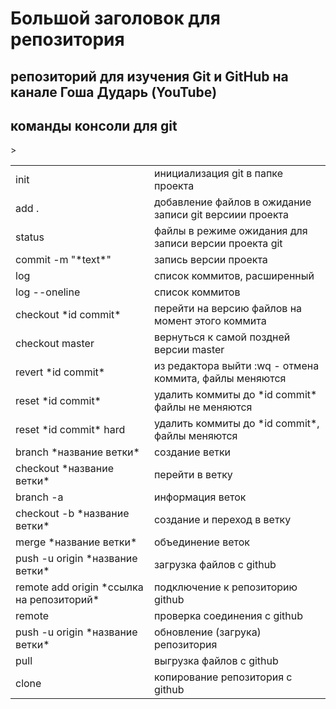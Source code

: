 # Большой заголовок для репозитория
репозиторий для изучения Git и GitHub на канале Гоша Дударь (**YouTube**)
--------------------------------------------------------------------------

## команды консоли для git 

<table>
<tr><td>init</td><td>инициализация git в папке проекта</td></tr>

<tr><td>add .</td><td>добавление файлов в ожидание записи git версиии проекта</td></tr>

<tr><td>status</td><td>файлы в режиме ожидания для записи версии проекта git</td>></tr>

<tr><td>commit -m "*text*"</td><td>запись версии проекта</td></tr>

<tr><td>log</td><td>список коммитов, расширенный</td></tr>

<tr><td>log --oneline </td>              <td>список коммитов</td></tr>

<tr><td>checkout *id commit*</td>        <td>перейти на версию файлов на момент этого коммита</td></tr>

<tr><td>checkout master</td><td>вернуться к самой поздней версии master</td></tr> 

<tr><td>revert *id commit*</td>             <td>из редактора выйти :wq  - отмена коммита, файлы меняются</td></tr>

<tr><td>reset *id commit* </td>              <td>удалить коммиты до *id commit* файлы не меняются</td></tr>

<tr><td>reset *id commit* hard  </td>        <td>удалить коммиты до *id commit*, файлы меняются</td></tr>

<tr><td>branch *название ветки* </td>        <td>создание ветки</td></tr>

<tr><td>checkout *название ветки* </td>      <td>перейти в ветку</td></tr>

<tr><td>branch -a</td>                       <td>информация веток</td></tr>

<tr><td>checkout -b *название ветки* </td>   <td>создание и переход в ветку</td></tr>

<tr><td>merge *название ветки*</td>          <td>объединение веток</td></tr>

<tr><td>push -u origin *название ветки*</td><td>загрузка файлов с github</td></tr>

<tr><td>remote add origin *ссылка на репозиторий*</td><td>подключение к репозиторию github</td></tr>

<tr><td>remote</td>                          <td>проверка соединения с github</td></tr>

<tr><td>push -u origin *название ветки*</td>  <td>обновление (загрука) репозитория</td></tr>

<tr><td>pull</td>                            <td>выгрузка файлов с github</tr>

<tr><td>clone</td>                            <td>копирование репозитория с github</tr>

</table>
